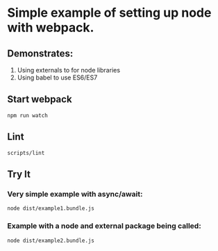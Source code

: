 # Simple example of setting up node with webpack.

## Demonstrates:
1. Using externals to for node libraries
2. Using babel to use ES6/ES7

## Start webpack

```
npm run watch
```


## Lint
```
scripts/lint
```


## Try It

### Very simple example with async/await:
```
node dist/example1.bundle.js
```


### Example with a node and external package being called:
```
node dist/example2.bundle.js
```
